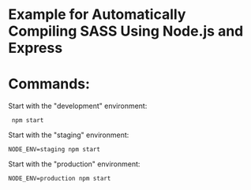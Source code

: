 Example for Automatically Compiling SASS Using Node.js and Express
==================================================================

# Commands:

Start with the "development" environment:

   ```
   	npm start
   ```

Start with the "staging" environment:

   ```
   NODE_ENV=staging npm start
   ```

Start with the "production" environment:

   ```
   NODE_ENV=production npm start
   ```